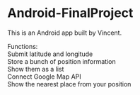 # Android-FinalProject

This is an Android app built by Vincent.

Functions:  
Submit latitude and longitude  
Store a bunch of position information  
Show them as a list  
Connect Google Map API  
Show the nearest place from your position  
